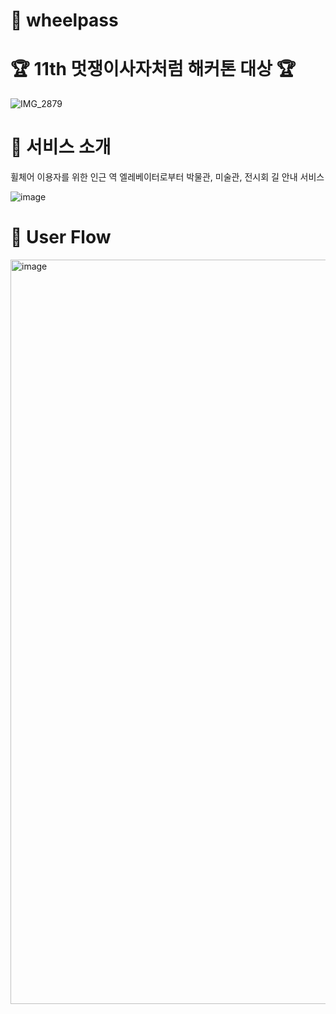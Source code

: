 # 🎡 wheelpass

# 🏆 11th 멋쟁이사자처럼 해커톤 대상 🏆 
![IMG_2879](https://github.com/BFGGyu/BF-frontend/assets/63959171/b82b5c74-0a99-4508-bddf-3861b67bf0c3)

# 📌 서비스 소개
휠체어 이용자를 위한 인근 역 엘레베이터로부터 박물관, 미술관, 전시회 길 안내 서비스

![image](https://github.com/BFGGyu/BF-frontend/assets/63959171/07b1c14a-bd4c-4ab2-a23e-0be3222bf599)

# 💭 User Flow
<img width="1191" alt="image" src="https://github.com/BFGGyu/BF-frontend/assets/63959171/9e17ffd3-6432-4570-91f6-18ed4cb6a159">
